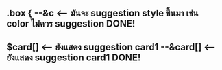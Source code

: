 .box {
--&c <-- มันจะ suggestion style ขึ้นมา เช่น color ไม่ควร suggestion
DONE!
--

$card[] <-- ยังแสดง suggestion card1
--&card[] <-- ยังแสดง suggestion card1
DONE!
--
